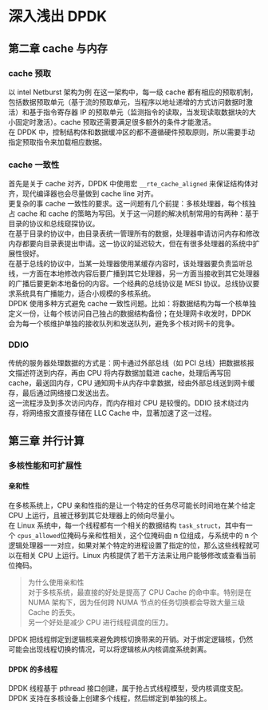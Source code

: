 # 深入浅出 DPDK

## 第二章 cache 与内存
### cache 预取
以 intel Netburst 架构为例
在这一架构中，每一级 cache 都有相应的预取机制，包括数据预取单元（基于流的预取单元，当程序以地址递增的方式访问数据时激活）和基于指令寄存器 IP 的预取单元（监测指令的读取，当发现读取数据块的大小固定时激活）。cache 预取还需要满足很多额外的条件才能激活。  
在 DPDK 中，控制结构体和数据缓冲区的都不遵循硬件预取原则，所以需要手动指定预取指令来加载相应数据。

### cache 一致性
首先是关于 cache 对齐，DPDK 中使用宏 `__rte_cache_aligned` 来保证结构体对齐，现代编译器也会尽量做到 cache line 对齐。   
更复杂的事 cache 一致性的要求。这一问题有几个前提：多核处理器，每个核独占 cache 和 cache 的策略为写回。关于这一问题的解决机制常用的有两种：基于目录的协议和总线窥探协议。  
在基于目录的协议中，由目录表统一管理所有的数据，处理器申请访问内存和修改内存都要向目录表提出申请。这一协议的延迟较大，但在有很多处理器的系统中扩展性很好。  
在基于总线的协议中，当某一处理器使用某缓存内容时，该处理器要负责监听总线，一方面在本地修改内容后要广播到其它处理器，另一方面当接收到其它处理器的广播后要更新本地备份的内容。一个经典的总线协议是 MESI 协议。总线协议要求系统具有广播能力，适合小规模的多核系统。  
DPDK 使用多种方式避免 cache 一致性问题。比如：将数据结构为每一个核单独定义一份，让每个核访问自己独占的数据结构备份；在处理网卡收发时，DPDK 会为每一个核维护单独的接收队列和发送队列，避免多个核对网卡的竞争。

### DDIO
传统的服务器处理数据的方式是：网卡通过外部总线（如 PCI 总线）把数据核报文描述符送到内存，再由 CPU 将内存数据加载进 cache，处理后再写回 cache，最送回内存，CPU 通知网卡从内存中拿数据，经由外部总线送到网卡缓存，最后通过网络接口发送出去。  
这一流程涉及到多次访问内存，而内存相对 CPU 是较慢的。DDIO 技术绕过内存，将网络报文直接存储在 LLC Cache 中，显著加速了这一过程。

## 第三章 并行计算
### 多核性能和可扩展性
#### 亲和性
在多核系统上，CPU 亲和性指的是让一个特定的任务尽可能长时间地在某个给定 CPU 上运行，且被迁移到其它处理器上的倾向尽量小。   
在 Linux 系统中，每一个线程都有一个相关的数据结构 `task_struct`，其中有一个 `cpus_allowed`位掩码与亲和性相关，这个位掩码由 n 位组成，与系统中的 n 个逻辑处理器一一对应，如果对某个特定的进程设置了指定的位，那么这些线程就可以在相关 CPU 上运行。Linux 内核提供了若干方法来让用户能够修改或查看当前位掩码。

> 为什么使用亲和性  
> 对于多核系统，最直接的好处是提高了 CPU Cache 的命中率。特别是在 NUMA 架构下，因为任何跨 NUMA 节点的任务切换都会导致大量三级 Cache 的丢失。  
> 另一个好处是减少 CPU 进行线程调度的压力。

DPDK 把线程绑定到逻辑核来避免跨核切换带来的开销。对于绑定逻辑核，仍然可能会出现线程切换的情况，可以将逻辑核从内核调度系统剥离。

#### DPDK 的多线程
DPDK 线程基于 pthread 接口创建，属于抢占式线程模型，受内核调度支配。  
DPDK 支持在多核设备上创建多个线程，然后绑定到单独的核上。  
